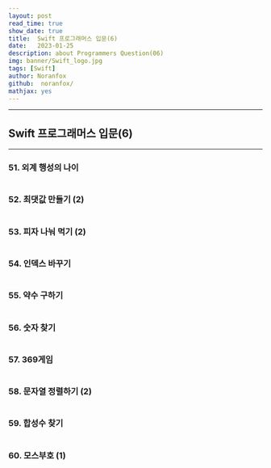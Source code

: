 ```yaml
---
layout: post
read_time: true
show_date: true
title:  Swift 프로그래머스 입문(6)
date:   2023-01-25
description: about Programmers Question(06)
img: banner/Swift_logo.jpg
tags: [Swift]
author: Noranfox
github:  noranfox/
mathjax: yes
---
```


---
## Swift 프로그래머스 입문(6)
---

### 51. 외계 행성의 나이
```swift

```
### 52. 최댓값 만들기 (2)
```swift

```
### 53. 피자 나눠 먹기 (2)
```swift

```
### 54. 인덱스 바꾸기
```swift

```
### 55. 약수 구하기
```swift

```
### 56. 숫자 찾기
```swift

```
### 57. 369게임
```swift

```
### 58. 문자열 정렬하기 (2)
```swift

```
### 59. 합성수 찾기
```swift

```
### 60. 모스부호 (1)
```swift

```